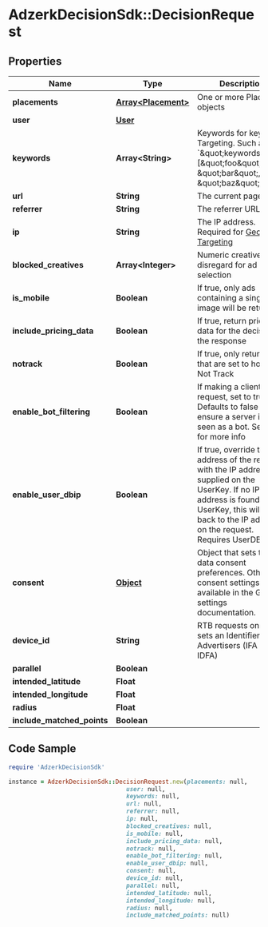 # AdzerkDecisionSdk::DecisionRequest

## Properties

Name | Type | Description | Notes
------------ | ------------- | ------------- | -------------
**placements** | [**Array&lt;Placement&gt;**](Placement.md) | One or more Placement objects | 
**user** | [**User**](User.md) |  | [optional] 
**keywords** | **Array&lt;String&gt;** | Keywords for keyword Targeting. Such as &#x60;\&quot;keywords\&quot;: [\&quot;foo\&quot;, \&quot;bar\&quot;, \&quot;baz\&quot;]&#x60;. | [optional] 
**url** | **String** | The current page URL | [optional] 
**referrer** | **String** | The referrer URL | [optional] 
**ip** | **String** | The IP address. Required for [Geo-Targeting](https://dev.adzerk.com/docs/geo-location) | [optional] 
**blocked_creatives** | **Array&lt;Integer&gt;** | Numeric creative ids to disregard for ad selection | [optional] 
**is_mobile** | **Boolean** | If true, only ads containing a single image will be returned | [optional] 
**include_pricing_data** | **Boolean** | If true, return pricing data for the decision in the response | [optional] 
**notrack** | **Boolean** | If true, only return ads that are set to honor Do Not Track | [optional] 
**enable_bot_filtering** | **Boolean** | If making a client-side request, set to true. Defaults to false to ensure a server isn&#39;t seen as a bot. See [here](https://dev.adzerk.com/docs/tracking-overview#section-bot-filtering) for more info | [optional] 
**enable_user_dbip** | **Boolean** | If true, override the IP address of the request with the IP address supplied on the UserKey. If no IP address is found on the UserKey, this will fall back to the IP address on the request. Requires UserDB | [optional] 
**consent** | [**Object**](.md) | Object that sets the data consent preferences. Other consent settings are available in the GDPR settings documentation. | [optional] 
**device_id** | **String** | RTB requests only - sets an Identifier for Advertisers (IFA or IDFA) | [optional] 
**parallel** | **Boolean** |  | [optional] 
**intended_latitude** | **Float** |  | [optional] 
**intended_longitude** | **Float** |  | [optional] 
**radius** | **Float** |  | [optional] 
**include_matched_points** | **Boolean** |  | [optional] 

## Code Sample

```ruby
require 'AdzerkDecisionSdk'

instance = AdzerkDecisionSdk::DecisionRequest.new(placements: null,
                                 user: null,
                                 keywords: null,
                                 url: null,
                                 referrer: null,
                                 ip: null,
                                 blocked_creatives: null,
                                 is_mobile: null,
                                 include_pricing_data: null,
                                 notrack: null,
                                 enable_bot_filtering: null,
                                 enable_user_dbip: null,
                                 consent: null,
                                 device_id: null,
                                 parallel: null,
                                 intended_latitude: null,
                                 intended_longitude: null,
                                 radius: null,
                                 include_matched_points: null)
```


